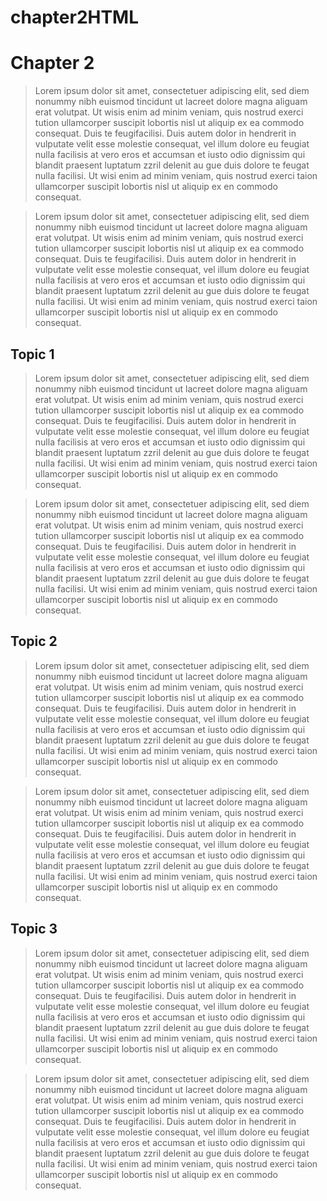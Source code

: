 # chapter2HTML
<html>
<head>
<title>Linking Sample - Chapter 2</title>
</head>
<body>
<h1>Chapter 2</h1>
	
<blockquote>Lorem ipsum dolor sit amet, consectetuer adipiscing elit, sed diem nonummy nibh euismod tincidunt ut lacreet dolore magna aliguam erat volutpat. Ut wisis enim ad minim veniam, quis nostrud exerci tution ullamcorper suscipit lobortis nisl ut aliquip ex ea commodo    consequat. Duis te feugifacilisi. Duis autem dolor in hendrerit in vulputate velit esse molestie consequat, vel illum dolore eu feugiat nulla facilisis at vero eros et accumsan et iusto odio dignissim qui blandit praesent luptatum zzril delenit au gue duis dolore te feugat nulla facilisi. Ut wisi enim ad minim veniam, quis nostrud exerci taion ullamcorper suscipit lobortis nisl ut aliquip ex en commodo consequat.</blockquote>
				
<blockquote>Lorem ipsum dolor sit amet, consectetuer adipiscing elit, sed diem nonummy nibh euismod tincidunt ut lacreet dolore magna aliguam erat volutpat. Ut wisis enim ad minim veniam, quis nostrud exerci tution ullamcorper suscipit lobortis nisl ut aliquip ex ea commodo    consequat. Duis te feugifacilisi. Duis autem dolor in hendrerit in vulputate velit esse molestie consequat, vel illum dolore eu feugiat nulla facilisis at vero eros et accumsan et iusto odio dignissim qui blandit praesent luptatum zzril delenit au gue duis dolore te feugat nulla facilisi. Ut wisi enim ad minim veniam, quis nostrud exerci taion ullamcorper suscipit lobortis nisl ut aliquip ex en commodo consequat.</blockquote>

<h2>Topic 1</h2>		
<blockquote>Lorem ipsum dolor sit amet, consectetuer adipiscing elit, sed diem nonummy nibh euismod tincidunt ut lacreet dolore magna aliguam erat volutpat. Ut wisis enim ad minim veniam, quis nostrud exerci tution ullamcorper suscipit lobortis nisl ut aliquip ex ea commodo    consequat. Duis te feugifacilisi. Duis autem dolor in hendrerit in vulputate velit esse molestie consequat, vel illum dolore eu feugiat nulla facilisis at vero eros et accumsan et iusto odio dignissim qui blandit praesent luptatum zzril delenit au gue duis dolore te feugat nulla facilisi. Ut wisi enim ad minim veniam, quis nostrud exerci taion ullamcorper suscipit lobortis nisl ut aliquip ex en commodo consequat.</blockquote>

			
<blockquote>Lorem ipsum dolor sit amet, consectetuer adipiscing elit, sed diem nonummy nibh euismod tincidunt ut lacreet dolore magna aliguam erat volutpat. Ut wisis enim ad minim veniam, quis nostrud exerci tution ullamcorper suscipit lobortis nisl ut aliquip ex ea commodo    consequat. Duis te feugifacilisi. Duis autem dolor in hendrerit in vulputate velit esse molestie consequat, vel illum dolore eu feugiat nulla facilisis at vero eros et accumsan et iusto odio dignissim qui blandit praesent luptatum zzril delenit au gue duis dolore te feugat nulla facilisi. Ut wisi enim ad minim veniam, quis nostrud exerci taion ullamcorper suscipit lobortis nisl ut aliquip ex en commodo consequat.</blockquote>

<h2>Topic 2</h2>		

<blockquote>Lorem ipsum dolor sit amet, consectetuer adipiscing elit, sed diem nonummy nibh euismod tincidunt ut lacreet dolore magna aliguam erat volutpat. Ut wisis enim ad minim veniam, quis nostrud exerci tution ullamcorper suscipit lobortis nisl ut aliquip ex ea commodo    consequat. Duis te feugifacilisi. Duis autem dolor in hendrerit in vulputate velit esse molestie consequat, vel illum dolore eu feugiat nulla facilisis at vero eros et accumsan et iusto odio dignissim qui blandit praesent luptatum zzril delenit au gue duis dolore te feugat nulla facilisi. Ut wisi enim ad minim veniam, quis nostrud exerci taion ullamcorper suscipit lobortis nisl ut aliquip ex en commodo consequat.</blockquote>
				
<blockquote>Lorem ipsum dolor sit amet, consectetuer adipiscing elit, sed diem nonummy nibh euismod tincidunt ut lacreet dolore magna aliguam erat volutpat. Ut wisis enim ad minim veniam, quis nostrud exerci tution ullamcorper suscipit lobortis nisl ut aliquip ex ea commodo    consequat. Duis te feugifacilisi. Duis autem dolor in hendrerit in vulputate velit esse molestie consequat, vel illum dolore eu feugiat nulla facilisis at vero eros et accumsan et iusto odio dignissim qui blandit praesent luptatum zzril delenit au gue duis dolore te feugat nulla facilisi. Ut wisi enim ad minim veniam, quis nostrud exerci taion ullamcorper suscipit lobortis nisl ut aliquip ex en commodo consequat.</blockquote>

<h2>Topic 3</h2>		

<blockquote>Lorem ipsum dolor sit amet, consectetuer adipiscing elit, sed diem nonummy nibh euismod tincidunt ut lacreet dolore magna aliguam erat volutpat. Ut wisis enim ad minim veniam, quis nostrud exerci tution ullamcorper suscipit lobortis nisl ut aliquip ex ea commodo    consequat. Duis te feugifacilisi. Duis autem dolor in hendrerit in vulputate velit esse molestie consequat, vel illum dolore eu feugiat nulla facilisis at vero eros et accumsan et iusto odio dignissim qui blandit praesent luptatum zzril delenit au gue duis dolore te feugat nulla facilisi. Ut wisi enim ad minim veniam, quis nostrud exerci taion ullamcorper suscipit lobortis nisl ut aliquip ex en commodo consequat.</blockquote>
				
<blockquote>Lorem ipsum dolor sit amet, consectetuer adipiscing elit, sed diem nonummy nibh euismod tincidunt ut lacreet dolore magna aliguam erat volutpat. Ut wisis enim ad minim veniam, quis nostrud exerci tution ullamcorper suscipit lobortis nisl ut aliquip ex ea commodo    consequat. Duis te feugifacilisi. Duis autem dolor in hendrerit in vulputate velit esse molestie consequat, vel illum dolore eu feugiat nulla facilisis at vero eros et accumsan et iusto odio dignissim qui blandit praesent luptatum zzril delenit au gue duis dolore te feugat nulla facilisi. Ut wisi enim ad minim veniam, quis nostrud exerci taion ullamcorper suscipit lobortis nisl ut aliquip ex en commodo consequat.</blockquote>


				
</body>
</html>

